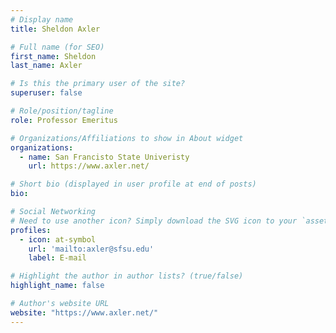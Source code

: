 ```yaml
---
# Display name
title: Sheldon Axler

# Full name (for SEO)
first_name: Sheldon
last_name: Axler

# Is this the primary user of the site?
superuser: false

# Role/position/tagline
role: Professor Emeritus

# Organizations/Affiliations to show in About widget
organizations:
  - name: San Francisto State Univeristy
    url: https://www.axler.net/

# Short bio (displayed in user profile at end of posts)
bio:

# Social Networking
# Need to use another icon? Simply download the SVG icon to your `assets/media/icons/` folder.
profiles:
  - icon: at-symbol
    url: 'mailto:axler@sfsu.edu'
    label: E-mail

# Highlight the author in author lists? (true/false)
highlight_name: false

# Author's website URL
website: "https://www.axler.net/"
---
```


